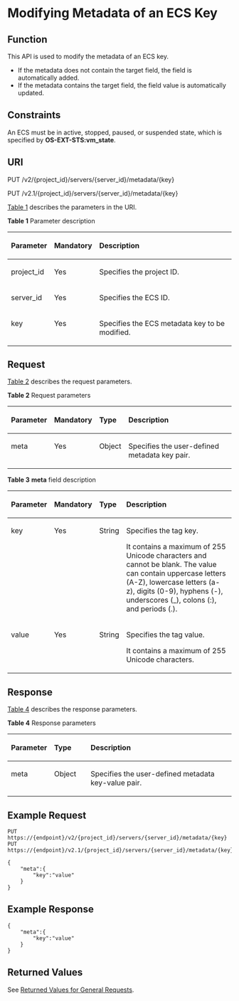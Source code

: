 # Modifying Metadata of an ECS Key<a name="EN-US_TOPIC_0025567413"></a>

## Function<a name="section19950704192629"></a>

This API is used to modify the metadata of an ECS key.

-   If the metadata does not contain the target field, the field is automatically added.
-   If the metadata contains the target field, the field value is automatically updated.

## Constraints<a name="section178513519245"></a>

An ECS must be in active, stopped, paused, or suspended state, which is specified by  **OS-EXT-STS:vm\_state**.

## URI<a name="section48549151192629"></a>

PUT /v2/\{project\_id\}/servers/\{server\_id\}/metadata/\{key\}

PUT /v2.1/\{project\_id\}/servers/\{server\_id\}/metadata/\{key\}

[Table 1](#table258804192629)  describes the parameters in the URI.

**Table  1**  Parameter description

<a name="table258804192629"></a>
<table><thead align="left"><tr id="row33277594192629"><th class="cellrowborder" valign="top" width="16.42%" id="mcps1.2.4.1.1"><p id="p5187119"><a name="p5187119"></a><a name="p5187119"></a>Parameter</p>
</th>
<th class="cellrowborder" valign="top" width="17.16%" id="mcps1.2.4.1.2"><p id="p17503500"><a name="p17503500"></a><a name="p17503500"></a>Mandatory</p>
</th>
<th class="cellrowborder" valign="top" width="66.42%" id="mcps1.2.4.1.3"><p id="p8497414"><a name="p8497414"></a><a name="p8497414"></a>Description</p>
</th>
</tr>
</thead>
<tbody><tr id="row56232837192629"><td class="cellrowborder" valign="top" width="16.42%" headers="mcps1.2.4.1.1 "><p id="p58565959192629"><a name="p58565959192629"></a><a name="p58565959192629"></a>project_id</p>
</td>
<td class="cellrowborder" valign="top" width="17.16%" headers="mcps1.2.4.1.2 "><p id="p46222262192629"><a name="p46222262192629"></a><a name="p46222262192629"></a>Yes</p>
</td>
<td class="cellrowborder" valign="top" width="66.42%" headers="mcps1.2.4.1.3 "><p id="p37593705"><a name="p37593705"></a><a name="p37593705"></a>Specifies the project ID.</p>
</td>
</tr>
<tr id="row7379590192629"><td class="cellrowborder" valign="top" width="16.42%" headers="mcps1.2.4.1.1 "><p id="p60875907192629"><a name="p60875907192629"></a><a name="p60875907192629"></a>server_id</p>
</td>
<td class="cellrowborder" valign="top" width="17.16%" headers="mcps1.2.4.1.2 "><p id="p32001416192629"><a name="p32001416192629"></a><a name="p32001416192629"></a>Yes</p>
</td>
<td class="cellrowborder" valign="top" width="66.42%" headers="mcps1.2.4.1.3 "><p id="p41977918192629"><a name="p41977918192629"></a><a name="p41977918192629"></a>Specifies the ECS ID.</p>
</td>
</tr>
<tr id="row1185148119279"><td class="cellrowborder" valign="top" width="16.42%" headers="mcps1.2.4.1.1 "><p id="p2044590819279"><a name="p2044590819279"></a><a name="p2044590819279"></a>key</p>
</td>
<td class="cellrowborder" valign="top" width="17.16%" headers="mcps1.2.4.1.2 "><p id="p4550582719279"><a name="p4550582719279"></a><a name="p4550582719279"></a>Yes</p>
</td>
<td class="cellrowborder" valign="top" width="66.42%" headers="mcps1.2.4.1.3 "><p id="p6209335919279"><a name="p6209335919279"></a><a name="p6209335919279"></a>Specifies the ECS metadata key to be modified.</p>
</td>
</tr>
</tbody>
</table>

## Request<a name="section42256947192629"></a>

[Table 2](#table21113531192629)  describes the request parameters.

**Table  2**  Request parameters

<a name="table21113531192629"></a>
<table><thead align="left"><tr id="row12974012192629"><th class="cellrowborder" valign="top" width="16.36%" id="mcps1.2.5.1.1"><p id="p44262053192629"><a name="p44262053192629"></a><a name="p44262053192629"></a>Parameter</p>
</th>
<th class="cellrowborder" valign="top" width="17.09%" id="mcps1.2.5.1.2"><p id="p28456575192629"><a name="p28456575192629"></a><a name="p28456575192629"></a>Mandatory</p>
</th>
<th class="cellrowborder" valign="top" width="11.469999999999999%" id="mcps1.2.5.1.3"><p id="p23281266192629"><a name="p23281266192629"></a><a name="p23281266192629"></a>Type</p>
</th>
<th class="cellrowborder" valign="top" width="55.08%" id="mcps1.2.5.1.4"><p id="p6734373192629"><a name="p6734373192629"></a><a name="p6734373192629"></a>Description</p>
</th>
</tr>
</thead>
<tbody><tr id="row8613312192629"><td class="cellrowborder" valign="top" width="16.36%" headers="mcps1.2.5.1.1 "><p id="p26589676192629"><a name="p26589676192629"></a><a name="p26589676192629"></a>meta</p>
</td>
<td class="cellrowborder" valign="top" width="17.09%" headers="mcps1.2.5.1.2 "><p id="p6280144192629"><a name="p6280144192629"></a><a name="p6280144192629"></a>Yes</p>
</td>
<td class="cellrowborder" valign="top" width="11.469999999999999%" headers="mcps1.2.5.1.3 "><p id="p38929685192629"><a name="p38929685192629"></a><a name="p38929685192629"></a>Object</p>
</td>
<td class="cellrowborder" valign="top" width="55.08%" headers="mcps1.2.5.1.4 "><p id="p59800316192629"><a name="p59800316192629"></a><a name="p59800316192629"></a>Specifies the user-defined metadata key pair.</p>
</td>
</tr>
</tbody>
</table>

**Table  3** **meta**  field description

<a name="table40778039192629"></a>
<table><thead align="left"><tr id="row63796811192629"><th class="cellrowborder" valign="top" width="16.36%" id="mcps1.2.5.1.1"><p id="p339195083012"><a name="p339195083012"></a><a name="p339195083012"></a>Parameter</p>
</th>
<th class="cellrowborder" valign="top" width="17.09%" id="mcps1.2.5.1.2"><p id="p1339118502309"><a name="p1339118502309"></a><a name="p1339118502309"></a>Mandatory</p>
</th>
<th class="cellrowborder" valign="top" width="11.469999999999999%" id="mcps1.2.5.1.3"><p id="p939120502303"><a name="p939120502303"></a><a name="p939120502303"></a>Type</p>
</th>
<th class="cellrowborder" valign="top" width="55.08%" id="mcps1.2.5.1.4"><p id="p183911350183017"><a name="p183911350183017"></a><a name="p183911350183017"></a>Description</p>
</th>
</tr>
</thead>
<tbody><tr id="row861719548144"><td class="cellrowborder" valign="top" width="16.36%" headers="mcps1.2.5.1.1 "><p id="p1089262011454"><a name="p1089262011454"></a><a name="p1089262011454"></a>key</p>
</td>
<td class="cellrowborder" valign="top" width="17.09%" headers="mcps1.2.5.1.2 "><p id="p18894122014512"><a name="p18894122014512"></a><a name="p18894122014512"></a>Yes</p>
</td>
<td class="cellrowborder" valign="top" width="11.469999999999999%" headers="mcps1.2.5.1.3 "><p id="p220493014454"><a name="p220493014454"></a><a name="p220493014454"></a>String</p>
</td>
<td class="cellrowborder" valign="top" width="55.08%" headers="mcps1.2.5.1.4 "><p id="p19894192011457"><a name="p19894192011457"></a><a name="p19894192011457"></a>Specifies the tag key.</p>
<p id="p146113814453"><a name="p146113814453"></a><a name="p146113814453"></a>It contains a maximum of 255 Unicode characters and cannot be blank. The value can contain uppercase letters (A-Z), lowercase letters (a-z), digits (0-9), hyphens (-), underscores (_), colons (:), and periods (.).</p>
</td>
</tr>
<tr id="row30326018192629"><td class="cellrowborder" valign="top" width="16.36%" headers="mcps1.2.5.1.1 "><p id="p40878540185333"><a name="p40878540185333"></a><a name="p40878540185333"></a>value</p>
</td>
<td class="cellrowborder" valign="top" width="17.09%" headers="mcps1.2.5.1.2 "><p id="p22827413185333"><a name="p22827413185333"></a><a name="p22827413185333"></a>Yes</p>
</td>
<td class="cellrowborder" valign="top" width="11.469999999999999%" headers="mcps1.2.5.1.3 "><p id="p37081126185333"><a name="p37081126185333"></a><a name="p37081126185333"></a>String</p>
</td>
<td class="cellrowborder" valign="top" width="55.08%" headers="mcps1.2.5.1.4 "><p id="p999582373317"><a name="p999582373317"></a><a name="p999582373317"></a>Specifies the tag value.</p>
<p id="p58906615396"><a name="p58906615396"></a><a name="p58906615396"></a>It contains a maximum of 255 Unicode characters.</p>
</td>
</tr>
</tbody>
</table>

## Response<a name="section12391939192629"></a>

[Table 4](#table34681280192629)  describes the response parameters.

**Table  4**  Response parameters

<a name="table34681280192629"></a>
<table><thead align="left"><tr id="row7754416192629"><th class="cellrowborder" valign="top" width="16.48%" id="mcps1.2.4.1.1"><p id="p24127969192629"><a name="p24127969192629"></a><a name="p24127969192629"></a>Parameter</p>
</th>
<th class="cellrowborder" valign="top" width="16.470000000000002%" id="mcps1.2.4.1.2"><p id="p8208474192629"><a name="p8208474192629"></a><a name="p8208474192629"></a>Type</p>
</th>
<th class="cellrowborder" valign="top" width="67.05%" id="mcps1.2.4.1.3"><p id="p60906692192629"><a name="p60906692192629"></a><a name="p60906692192629"></a>Description</p>
</th>
</tr>
</thead>
<tbody><tr id="row34495047192629"><td class="cellrowborder" valign="top" width="16.48%" headers="mcps1.2.4.1.1 "><p id="p42635402192629"><a name="p42635402192629"></a><a name="p42635402192629"></a>meta</p>
</td>
<td class="cellrowborder" valign="top" width="16.470000000000002%" headers="mcps1.2.4.1.2 "><p id="p30915509192629"><a name="p30915509192629"></a><a name="p30915509192629"></a>Object</p>
</td>
<td class="cellrowborder" valign="top" width="67.05%" headers="mcps1.2.4.1.3 "><p id="p55937021192629"><a name="p55937021192629"></a><a name="p55937021192629"></a>Specifies the user-defined metadata key-value pair.</p>
</td>
</tr>
</tbody>
</table>

## Example Request<a name="section1854919457276"></a>

```
PUT https://{endpoint}/v2/{project_id}/servers/{server_id}/metadata/{key}
PUT https://{endpoint}/v2.1/{project_id}/servers/{server_id}/metadata/{key}
```

```
{
    "meta":{
        "key":"value"
    }
} 
```

## Example Response<a name="section06122457441"></a>

```
{
    "meta":{
        "key":"value"
    }
} 
```

## Returned Values<a name="section38207615192629"></a>

See  [Returned Values for General Requests](returned-values-for-general-requests.md).

